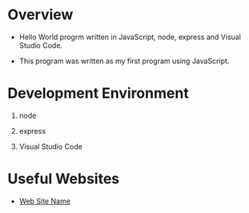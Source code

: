# Overview

- Hello World progrm written in JavaScript, node, express and Visual Studio Code.

- This program was written as my first program using JavaScript.

# Development Environment

1. node 

2. express

3. Visual Studio Code

# Useful Websites

* [Web Site Name](https://byui-cse.github.io/cse341-ww-course/week01/project.html)
